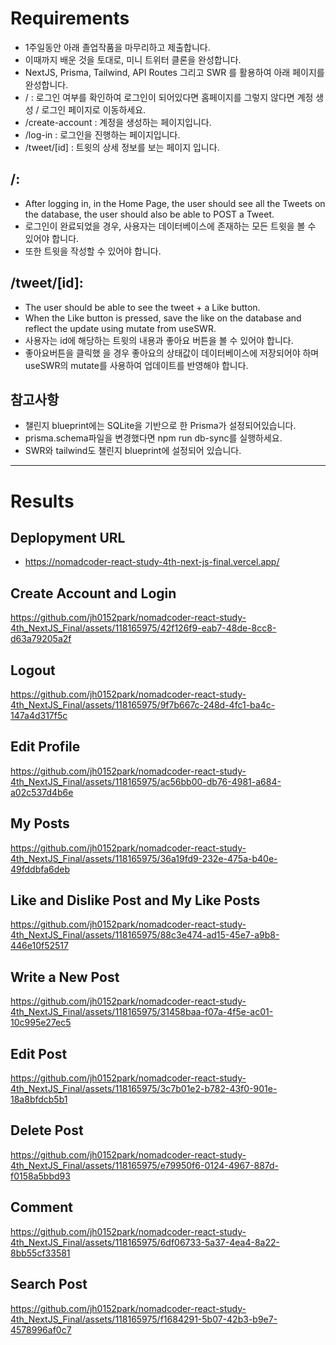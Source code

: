 # Requirements

-   1주일동안 아래 졸업작품을 마무리하고 제출합니다.
-   이때까지 배운 것을 토대로, 미니 트위터 클론을 완성합니다.
-   NextJS, Prisma, Tailwind, API Routes 그리고 SWR 를 활용하여 아래 페이지를 완성합니다.
-   / : 로그인 여부를 확인하여 로그인이 되어있다면 홈페이지를 그렇지 않다면 계정 생성 / 로그인 페이지로 이동하세요.
-   /create-account : 계정을 생성하는 페이지입니다.
-   /log-in : 로그인을 진행하는 페이지입니다.
-   /tweet/[id] : 트윗의 상세 정보를 보는 페이지 입니다.

## /:

-   After logging in, in the Home Page, the user should see all the Tweets on the database, the user should also be able to POST a Tweet.
-   로그인이 완료되었을 경우, 사용자는 데이터베이스에 존재하는 모든 트윗을 볼 수 있어야 합니다.
-   또한 트윗을 작성할 수 있어야 합니다.

## /tweet/[id]:

-   The user should be able to see the tweet + a Like button.
-   When the Like button is pressed, save the like on the database and reflect the update using mutate from useSWR.
-   사용자는 id에 해당하는 트윗의 내용과 좋아요 버튼을 볼 수 있어야 합니다.
-   좋아요버튼을 클릭했 을 경우 좋아요의 상태값이 데이터베이스에 저장되어야 하며 useSWR의 mutate를 사용하여 업데이트를 반영해야 합니다.

## 참고사항

-   챌린지 blueprint에는 SQLite을 기반으로 한 Prisma가 설정되어있습니다.
-   prisma.schema파일을 변경했다면 npm run db-sync를 실행하세요.
-   SWR와 tailwind도 챌린지 blueprint에 설정되어 있습니다.

---

# Results

## Deplopyment URL
- https://nomadcoder-react-study-4th-next-js-final.vercel.app/

## Create Account and Login

https://github.com/jh0152park/nomadcoder-react-study-4th_NextJS_Final/assets/118165975/42f126f9-eab7-48de-8cc8-d63a79205a2f

## Logout

https://github.com/jh0152park/nomadcoder-react-study-4th_NextJS_Final/assets/118165975/9f7b667c-248d-4fc1-ba4c-147a4d317f5c

## Edit Profile

https://github.com/jh0152park/nomadcoder-react-study-4th_NextJS_Final/assets/118165975/ac56bb00-db76-4981-a684-a02c537d4b6e

## My Posts

https://github.com/jh0152park/nomadcoder-react-study-4th_NextJS_Final/assets/118165975/36a19fd9-232e-475a-b40e-49fddbfa6deb

## Like and Dislike Post and My Like Posts

https://github.com/jh0152park/nomadcoder-react-study-4th_NextJS_Final/assets/118165975/88c3e474-ad15-45e7-a9b8-446e10f52517

## Write a New Post

https://github.com/jh0152park/nomadcoder-react-study-4th_NextJS_Final/assets/118165975/31458baa-f07a-4f5e-ac01-10c995e27ec5

## Edit Post

https://github.com/jh0152park/nomadcoder-react-study-4th_NextJS_Final/assets/118165975/3c7b01e2-b782-43f0-901e-18a8bfdcb5b1

## Delete Post

https://github.com/jh0152park/nomadcoder-react-study-4th_NextJS_Final/assets/118165975/e79950f6-0124-4967-887d-f0158a5bbd93

## Comment

https://github.com/jh0152park/nomadcoder-react-study-4th_NextJS_Final/assets/118165975/6df06733-5a37-4ea4-8a22-8bb55cf33581

## Search Post

https://github.com/jh0152park/nomadcoder-react-study-4th_NextJS_Final/assets/118165975/f1684291-5b07-42b3-b9e7-4578996af0c7









